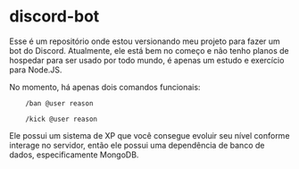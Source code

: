 # discord-bot

Esse é um repositório onde estou versionando meu projeto para fazer um bot do Discord. Atualmente, ele está bem no começo e não tenho planos de hospedar para ser usado por todo mundo, é apenas um estudo e exercício para Node.JS. 

No momento, há apenas dois comandos funcionais:

```
    /ban @user reason
```

```
    /kick @user reason
```

Ele possui um sistema de XP que você consegue evoluir seu nível conforme interage no servidor, então ele possui uma dependência de banco de dados, especificamente MongoDB.